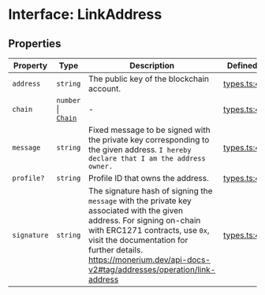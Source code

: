 # Interface: LinkAddress

## Properties

| Property | Type | Description | Defined in |
| ------ | ------ | ------ | ------ |
| `address` | `string` | The public key of the blockchain account. | [types.ts:467](https://github.com/monerium/js-monorepo/blob/main/packages/sdk/src/types.ts#L467) |
| `chain` | `number` \| [`Chain`](/docs/packages/sdk/type-aliases/Chain.md) | - | [types.ts:480](https://github.com/monerium/js-monorepo/blob/main/packages/sdk/src/types.ts#L480) |
| `message` | `string` | Fixed message to be signed with the private key corresponding to the given address. `I hereby declare that I am the address owner.` | [types.ts:473](https://github.com/monerium/js-monorepo/blob/main/packages/sdk/src/types.ts#L473) |
| `profile?` | `string` | Profile ID that owns the address. | [types.ts:465](https://github.com/monerium/js-monorepo/blob/main/packages/sdk/src/types.ts#L465) |
| `signature` | `string` | The signature hash of signing the `message` with the private key associated with the given address. For signing on-chain with ERC1271 contracts, use `0x`, visit the documentation for further details. https://monerium.dev/api-docs-v2#tag/addresses/operation/link-address | [types.ts:479](https://github.com/monerium/js-monorepo/blob/main/packages/sdk/src/types.ts#L479) |
